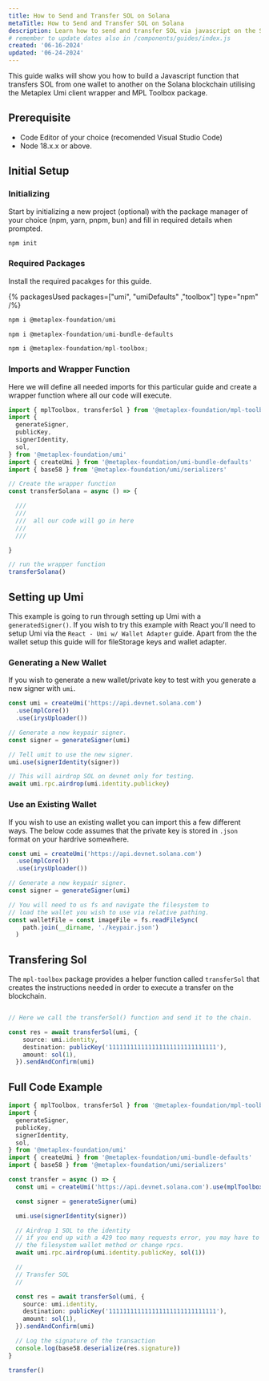 ```yaml
---
title: How to Send and Transfer SOL on Solana
metaTitle: How to Send and Transfer SOL on Solana
description: Learn how to send and transfer SOL via javascript on the Solana blockchain.
# remember to update dates also in /components/guides/index.js
created: '06-16-2024'
updated: '06-24-2024'
---
```


This guide walks will show you how to build a Javascript function that transfers SOL from one wallet to another on the Solana blockchain utilising the Metaplex Umi client wrapper and MPL Toolbox package.

## Prerequisite

- Code Editor of your choice (recomended Visual Studio Code)
- Node 18.x.x or above.

## Initial Setup

### Initializing

Start by initializing a new project (optional) with the package manager of your choice (npm, yarn, pnpm, bun) and fill in required details when prompted.

```js
npm init
```

### Required Packages

Install the required pacakges for this guide.

{% packagesUsed packages=["umi", "umiDefaults" ,"toolbox"] type="npm" /%}

```js
npm i @metaplex-foundation/umi
```

```js
npm i @metaplex-foundation/umi-bundle-defaults
```

```js
npm i @metaplex-foundation/mpl-toolbox;
```

### Imports and Wrapper Function

Here we will define all needed imports for this particular guide and create a wrapper function where all our code will execute.

```ts
import { mplToolbox, transferSol } from '@metaplex-foundation/mpl-toolbox'
import {
  generateSigner,
  publicKey,
  signerIdentity,
  sol,
} from '@metaplex-foundation/umi'
import { createUmi } from '@metaplex-foundation/umi-bundle-defaults'
import { base58 } from '@metaplex-foundation/umi/serializers'

// Create the wrapper function
const transferSolana = async () => {

  ///
  ///
  ///  all our code will go in here
  ///
  ///

}

// run the wrapper function
transferSolana()
```

## Setting up Umi

This example is going to run through setting up Umi with a `generatedSigner()`. If you wish to try this example with React you'll need to setup Umi via the `React - Umi w/ Wallet Adapter` guide. Apart from the the wallet setup this guide will for fileStorage keys and wallet adapter.

### Generating a New Wallet

If you wish to generate a new wallet/private key to test with you generate a new signer with `umi`.

```ts
const umi = createUmi('https://api.devnet.solana.com')
  .use(mplCore())
  .use(irysUploader())

// Generate a new keypair signer.
const signer = generateSigner(umi)

// Tell umit to use the new signer.
umi.use(signerIdentity(signer))

// This will airdrop SOL on devnet only for testing.
await umi.rpc.airdrop(umi.identity.publickey)
```

### Use an Existing Wallet

If you wish to use an existing wallet you can import this a few different ways. The below code assumes that the private key is stored in `.json` format on your hardrive somewhere.

```ts
const umi = createUmi('https://api.devnet.solana.com')
  .use(mplCore())
  .use(irysUploader())

// Generate a new keypair signer.
const signer = generateSigner(umi)

// You will need to us fs and navigate the filesystem to
// load the wallet you wish to use via relative pathing.
const walletFile = const imageFile = fs.readFileSync(
    path.join(__dirname, './keypair.json')
  )
```

## Transfering Sol

The `mpl-toolbox` package provides a helper function called `transferSol` that creates the instructions needed in order to execute a transfer on the blockchain.

```ts

// Here we call the transferSol() function and send it to the chain.

const res = await transferSol(umi, {
    source: umi.identity,
    destination: publicKey('111111111111111111111111111111'),
    amount: sol(1),
  }).sendAndConfirm(umi)
```

## Full Code Example

```ts
import { mplToolbox, transferSol } from '@metaplex-foundation/mpl-toolbox'
import {
  generateSigner,
  publicKey,
  signerIdentity,
  sol,
} from '@metaplex-foundation/umi'
import { createUmi } from '@metaplex-foundation/umi-bundle-defaults'
import { base58 } from '@metaplex-foundation/umi/serializers'

const transfer = async () => {
  const umi = createUmi('https://api.devnet.solana.com').use(mplToolbox())

  const signer = generateSigner(umi)

  umi.use(signerIdentity(signer))

  // Airdrop 1 SOL to the identity
  // if you end up with a 429 too many requests error, you may have to use
  // the filesystem wallet method or change rpcs.
  await umi.rpc.airdrop(umi.identity.publicKey, sol(1))

  //
  // Transfer SOL
  //

  const res = await transferSol(umi, {
    source: umi.identity,
    destination: publicKey('111111111111111111111111111111'),
    amount: sol(1),
  }).sendAndConfirm(umi)

  // Log the signature of the transaction
  console.log(base58.deserialize(res.signature))
}

transfer()
```
